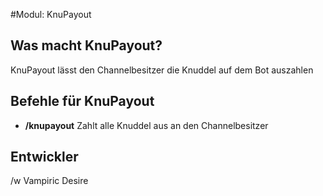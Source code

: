 #Modul: KnuPayout

## Was macht KnuPayout?
KnuPayout lässt den Channelbesitzer die Knuddel auf dem Bot auszahlen

## Befehle für KnuPayout
* **/knupayout** Zahlt alle Knuddel aus an den Channelbesitzer
  
## Entwickler
/w Vampiric Desire